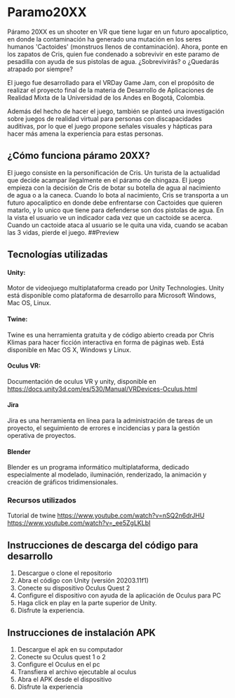 # Paramo20XX
Páramo 20XX es un shooter en VR que tiene lugar en un futuro apocaliptico, en donde la contaminación ha generado una mutación en los seres humanos 'Cactoides' (monstruos llenos de contaminación). Ahora, ponte en los zapatos de Cris, quien fue condenado a sobrevivir en este paramo de pesadilla con ayuda de sus pistolas de agua. ¿Sobrevivirás? o ¿Quedarás atrapado por siempre?

El juego fue desarrollado para el VRDay Game Jam, con el propósito de realizar el proyecto final de la materia de Desarrollo de Aplicaciones de Realidad Mixta de la Universidad de los Andes en Bogotá, Colombia.

Además del hecho de hacer el juego, también se planteó una investigación sobre juegos de realidad virtual para personas con discapacidades auditivas, por lo que el juego propone señales visuales y hápticas para hacer más amena la experiencia para estas personas.

## ¿Cómo funciona páramo 20XX?
El juego consiste en la personificación de Cris. Un turista de la actualidad que decide acampar ilegalmente en el páramo de chingaza. El juego empieza con la decisión de Cris de botar su botella de agua al nacimiento de agua o a la caneca. Cuando lo bota al nacimiento, Cris se transporta a un futuro apocaliptico en donde debe enfrentarse con Cactoides que quieren matarlo, y lo unico que tiene para defenderse son dos pistolas de agua. En la vista el usuario ve un indicador cada vez que un cactoide se acerca. Cuando un cactoide ataca al usuario se le quita una vida, cuando se acaban las 3 vidas, pierde el juego.
##Preview

## Tecnologías utilizadas
#### Unity: 
Motor de videojuego multiplataforma creado por Unity Technologies. Unity está disponible como plataforma de desarrollo para Microsoft Windows, Mac OS, Linux. 
#### Twine: 
Twine es una herramienta gratuita y de código abierto creada por Chris Klimas para hacer ficción interactiva en forma de páginas web. Está disponible en Mac OS X, Windows y Linux.
#### Oculus VR: 
Documentación de oculus VR y unity, disponible en https://docs.unity3d.com/es/530/Manual/VRDevices-Oculus.html
#### Jira
Jira es una herramienta en línea para la administración de tareas de un proyecto, el seguimiento de errores e incidencias y para la gestión operativa de proyectos.
#### Blender
Blender es un programa informático multiplataforma, dedicado especialmente al modelado, iluminación, renderizado, la animación y creación de gráficos tridimensionales.
### Recursos utilizados
Tutorial de twine
https://www.youtube.com/watch?v=nSQ2n6drJHU
https://www.youtube.com/watch?v=_ee5ZgLKLbI

## Instrucciones de descarga del código para desarrollo

1. Descargue o clone el repositorio
2. Abra el código con Unity (versión 20203.11f1)
3. Conecte su dispositivo Oculus Quest 2
4. Configure el dispositivo con ayuda de la aplicación de Oculus para PC
5. Haga click en play en la parte superior de Unity.
6. Disfrute la experiencia. 

## Instrucciones de instalación APK
1. Descargue el apk en su computador
1. Conecte su Oculus quest 1 o 2
1. Configure el Oculus en el pc
1. Transfiera el archivo ejecutable al oculus
1. Abra el APK desde el dispositivo
1. Disfrute la experiencia
